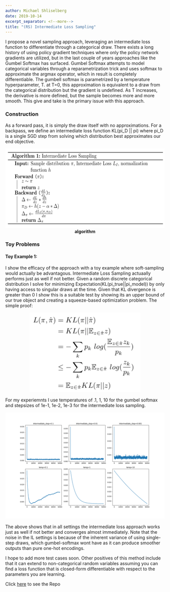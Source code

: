 ```yaml
---
author: Michael Shliselberg
date: 2019-10-14
excerpt_separator: <!--more-->
title: "(RS) Intermediate Loss Sampling"
---
```


I propose a novel sampling approach, leveraging an intermediate loss function to differentiate through a categorical draw. There exists a long history of using policy gradient techniques where only the policy network gradients are utilized, but in the last couple of years approaches like the Gumbel Softmax has surfaced. Gumbel Softmax attempts to model categorical variables through a reparametrization trick and uses softmax to approximate the argmax operator, which in result is completely differentiable. The gumbell softmax is parametrized by a temperature hyperparameter, T. at T=0, this approximation is equivalent to a draw from the categorical distribution but the gradient is undefined. As T increases, the derivative is more defined, but the sample becomes more and more smooth. This give and take is the primary issue with this approach.   

<!--more-->

### Construction
As a forward pass, it is simply the draw itself with no approximations. For a backpass, we define an intermediate loss function KL(pi_D || pi) where pi_D is a single SGD step from solving which distribution best approximates our end objective.

<p align="center">
  <img src="/images/ILS/ILS.png" width="650px" height="250px">
  <br><b>algorithm</b>
</p> 

### Toy Problems
#### Toy Example 1:
I show the efficacy of the approach with a toy example where soft-sampling would actually be advantagous. Intermediate Loss Sampling actuaally performs just as well if not better. 
Given a random discrete categorical distribution I solve for minimizing Expectation(KL(pi_true||pi_model)) by only having access to singular draws at the time. Given that KL divergence is greater than 0 I show this is a suitable test by showing its an upper bound of our true object and creating a squeeze-based optimization problem. The simple proof:  

<p align="center">
  <img src="/images/ILS/ex1_0.png" height="250px" width="350px">
</p> 

For my experiemnts I use temperatures of .1, 1, 10 for the gumbel softmax and stepsizes of 1e-1, 1e-2, 1e-3 for the intermediate loss sampling. 

<p align="center">
  <img src="/images/ILS/toyexp_1.png">
</p> 

The above shows that in all settings the intermediate loss approach works just as well if not better and converges almost immediately. Note that the noise in the IL settings is because of the inherent variance of using single-step draws, which gumbel-softmax wont have as it can produce smoother outputs than pure one-hot encodings.  
  
I hope to add more test cases soon. Other positives of this method include that it can extend to non-categorical random variables assuming you can find a loss function that is closed-form differentiable with respect to the parameters you are learning. 

Click [here](https://github.com/mshlis/ILSampling) to see the Repo